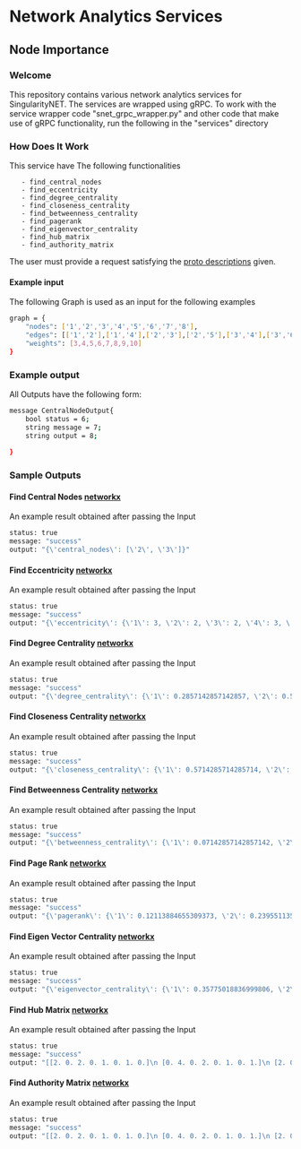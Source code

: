 
# Network Analytics Services
## Node Importance


### Welcome

This repository contains various network analytics services for SingularityNET. The services are wrapped using gRPC. To work with the service wrapper code "snet_grpc_wrapper.py" and other code that make use of gRPC functionality, run the following in the "services" directory


### How Does It Work
This service have The following functionalities
       
       - find_central_nodes
       - find_eccentricity
       - find_degree_centrality
       - find_closeness_centrality
       - find_betweenness_centrality
       - find_pagerank
       - find_eigenvector_centrality
       - find_hub_matrix
       - find_authority_matrix


The user must provide a request satisfying the [proto descriptions](https://github.com/IsraelAbebe/network-analytics-services/blob/master/services/node_importance/node_importance.proto) given.

#### Example input 
The following Graph is used as an input for the following examples
```bash
graph = {
	"nodes": ['1','2','3','4','5','6','7','8'],
	"edges": [['1','2'],['1','4'],['2','3'],['2','5'],['3','4'],['3','6'],['2','7'],['3','8']],
	"weights": [3,4,5,6,7,8,9,10]
}
```
### Example output
All Outputs have the following form:
```bash
message CentralNodeOutput{
	bool status = 6;
	string message = 7;
	string output = 8;
  
}
```

### Sample Outputs
#### Find Central Nodes [networkx](https://networkx.github.io/documentation/latest/reference/algorithms/generated/networkx.algorithms.distance_measures.center.html?highlight=algorithms%20distance_measures%20center#networkx.algorithms.distance_measures.center)
An example result obtained after passing the Input
```bash
status: true
message: "success"
output: "{\'central_nodes\': [\'2\', \'3\']}"
```

#### Find Eccentricity [networkx](https://networkx.github.io/documentation/latest/reference/algorithms/generated/networkx.algorithms.distance_measures.eccentricity.html?highlight=algorithms%20distance_measures%20eccentricity#networkx.algorithms.distance_measures.eccentricity)
An example result obtained after passing the Input
```bash
status: true
message: "success"
output: "{\'eccentricity\': {\'1\': 3, \'2\': 2, \'3\': 2, \'4\': 3, \'5\': 3, \'6\': 3, \'7\': 3, \'8\': 3}}"
```
 
#### Find Degree Centrality [networkx](https://networkx.github.io/documentation/latest/reference/algorithms/generated/networkx.algorithms.bipartite.centrality.degree_centrality.html?highlight=algorithms%20centrality%20degree_centrality#networkx.algorithms.bipartite.centrality.degree_centrality)
An example result obtained after passing the Input
```bash
status: true
message: "success"
output: "{\'degree_centrality\': {\'1\': 0.2857142857142857, \'2\': 0.5714285714285714, \'3\': 0.5714285714285714, \'4\': 0.2857142857142857, \'5\': 0.14285714285714285, \'6\': 0.14285714285714285, \'7\': 0.14285714285714285, \'8\': 0.14285714285714285}}"
```

#### Find Closeness Centrality [networkx](https://networkx.github.io/documentation/latest/reference/algorithms/generated/networkx.algorithms.bipartite.centrality.closeness_centrality.html?highlight=algorithms%20bipartite%20centrality%20closeness_centrality#networkx.algorithms.bipartite.centrality.closeness_centrality)
An example result obtained after passing the Input
```bash
status: true
message: "success"
output: "{\'closeness_centrality\': {\'1\': 0.5714285714285714, \'2\': 0.8, \'3\': 1.2, \'6\': 0.75, \'8\': 0.75, \'7\': 0.75, \'4\': 0.8571428571428571, \'5\': 0.75}}"
```

#### Find Betweenness Centrality [networkx](https://networkx.github.io/documentation/latest/reference/algorithms/generated/networkx.algorithms.bipartite.centrality.betweenness_centrality.html?highlight=algorithms%20centrality%20betweenness_centrality#networkx.algorithms.bipartite.centrality.betweenness_centrality)
An example result obtained after passing the Input
```bash
status: true
message: "success"
output: "{\'betweenness_centrality\': {\'1\': 0.07142857142857142, \'2\': 0.5952380952380952, \'3\': 0.5952380952380952, \'4\': 0.07142857142857142, \'5\': 0.0, \'6\': 0.0, \'7\': 0.0, \'8\': 0.0}}"
```

#### Find Page Rank [networkx](https://networkx.github.io/documentation/latest/reference/algorithms/generated/networkx.algorithms.link_analysis.pagerank_alg.pagerank.html#networkx.algorithms.link_analysis.pagerank_alg.pagerank)
An example result obtained after passing the Input
```bash
status: true
message: "success"
output: "{\'pagerank\': {\'1\': 0.12113884655309373, \'2\': 0.23955113566709454, \'3\': 0.23955113566709454, \'4\': 0.12113884655309375, \'5\': 0.06965500888990583, \'6\': 0.06965500888990583, \'7\': 0.06965500888990583, \'8\': 0.06965500888990583}}"
```

#### Find Eigen Vector Centrality [networkx](https://networkx.github.io/documentation/latest/reference/algorithms/generated/networkx.algorithms.centrality.eigenvector_centrality.html?highlight=algorithms%20centrality%20eigenvector_centrality#networkx.algorithms.centrality.eigenvector_centrality)
An example result obtained after passing the Input
```bash
status: true
message: "success"
output: "{\'eigenvector_centrality\': {\'1\': 0.35775018836999806, \'2\': 0.5298994260311778, \'3\': 0.5298994260311778, \'4\': 0.35775018836999806, \'5\': 0.2135666184274351, \'6\': 0.2135666184274351, \'7\': 0.2135666184274351, \'8\': 0.2135666184274351}}"
```

#### Find Hub Matrix [networkx](https://networkx.github.io/documentation/latest/reference/algorithms/generated/networkx.algorithms.link_analysis.hits_alg.hub_matrix.html?highlight=algorithms%20link_analysis%20hits_alg%20hub_matrix#networkx.algorithms.link_analysis.hits_alg.hub_matrix)
An example result obtained after passing the Input
```bash
status: true
message: "success"
output: "[[2. 0. 2. 0. 1. 0. 1. 0.]\n [0. 4. 0. 2. 0. 1. 0. 1.]\n [2. 0. 4. 0. 1. 0. 1. 0.]\n [0. 2. 0. 2. 0. 1. 0. 1.]\n [1. 0. 1. 0. 1. 0. 1. 0.]\n [0. 1. 0. 1. 0. 1. 0. 1.]\n [1. 0. 1. 0. 1. 0. 1. 0.]\n [0. 1. 0. 1. 0. 1. 0. 1.]]"
```

#### Find Authority Matrix [networkx](https://networkx.github.io/documentation/latest/reference/algorithms/generated/networkx.algorithms.link_analysis.hits_alg.authority_matrix.html)
An example result obtained after passing the Input
```bash
status: true
message: "success"
output: "[[2. 0. 2. 0. 1. 0. 1. 0.]\n [0. 4. 0. 2. 0. 1. 0. 1.]\n [2. 0. 4. 0. 1. 0. 1. 0.]\n [0. 2. 0. 2. 0. 1. 0. 1.]\n [1. 0. 1. 0. 1. 0. 1. 0.]\n [0. 1. 0. 1. 0. 1. 0. 1.]\n [1. 0. 1. 0. 1. 0. 1. 0.]\n [0. 1. 0. 1. 0. 1. 0. 1.]]"
```



